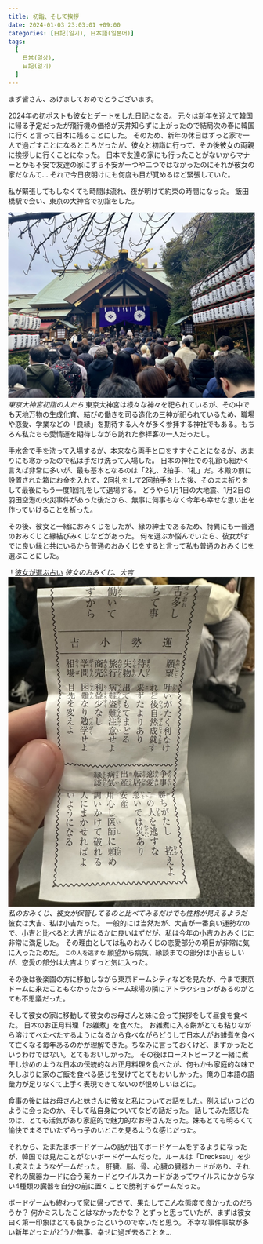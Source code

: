 ```yaml
---
title: 初詣、そして挨拶
date: 2024-01-03 23:03:01 +09:00
categories: [日記(일기), 日本語(일본어)]
tags:
  [
    日常(일상),
    日記(일기)
  ]
---
```

まず皆さん、あけましておめでとうございます。

2024年の初ポストも彼女とデートをした日記になる。
元々は新年を迎えて韓国に帰る予定だったが飛行機の価格が天井知らずに上がったので結局次の春に韓国に行くと言って日本に残ることにした。
そのため、新年の休日はずっと家で一人で過ごすことになるところだったが、彼女と初詣に行って、その後彼女の両親に挨拶しに行くことになった。
日本で友達の家にも行ったことがないからマナーとかも不安で友達の家にすら不安が一つや二つではなかったのにそれが彼女の家だなんて…
それで今日夜明けにも何度も目が覚めるほど緊張していた。

私が緊張してもしなくても時間は流れ、夜が明けて約束の時間になった。
飯田橋駅で会い、東京の大神宮で初詣をした。

![東京太神宮](/assets/img/2024/diary/tokyodaijingu.jpeg)
_東京大神宮初詣の人たち_
東京大神宮は様々な神々を祀られているが、その中でも天地万物の生成化育、結びの働きを司る造化の三神が祀られているため、職場や恋愛、学業などの「良縁」を期待する人々が多く参拝する神社でもある。もちろん私たちも愛情運を期待しながら訪れた参拝客の一人だったし。

手水舎で手を洗って入場するが、本来なら両手と口をすすぐことになるが、あまりにも寒かったので私は手だけ洗って入場した。
日本の神社での礼節も細かく言えば非常に多いが、最も基本となるのは「2礼、2拍手、1礼」だ。本殿の前に設置された箱にお金を入れて、2回礼をして2回拍手をした後、そのまま祈りをして最後にもう一度1回礼をして退場する。
どうやら1月1日の大地震、1月2日の羽田空港の火災事件があった後だから、無事に何事もなく今年も幸せな思い出を作っていけることを祈った。

その後、彼女と一緒におみくじをしたが、縁の紳士であるため、特異にも一普通のおみくじと縁結びみくじなどがあった。
何を選ぶか悩んでいたら、彼女がすでに良い縁と共にいるから普通のおみくじをすると言って私も普通のおみくじを選ぶことにした。

！[彼女が選ぶ占い](/assets/img/2024/diary/omikuji2.jpg)
_彼女のおみくじ、大吉_
![私が選んだ占い](/assets/img/2024/diary/omikuji.jpeg)
_私のおみくじ、彼女が保管してるのと比べてみるだけでも性格が見えるようだ_
彼女は大吉、私は小吉だった。
一般的には当然だが、大吉が一番良い運勢なので、小吉と比べると大吉がはるかに良いはずだが、私は今年の小吉のおみくじに非常に満足した。
その理由としては私のおみくじの恋愛部分の項目が非常に気に入ったためだ。
```この人を逃すな```
願望から病気、縁談までの部分は小吉らしいが、恋愛の部分は大吉よりずっと気に入った。

その後は後楽園の方に移動しながら東京ドームシティなどを見たが、今まで東京ドームに来たこともなかったからドーム球場の隣にアトラクションがあるのがとても不思議だった。

そして彼女の家に移動して彼女のお母さんと妹に会って挨拶をして昼食を食べた。
日本のお正月料理「お雑煮」を食べた。
お雑煮に入る餅がとても粘りながら溶けてべたべたするようになるから食べながらどうして日本人がお雑煮を食べて亡くなる毎年あるのかが理解できた。ちなみに言っておくけど、まずかったというわけではない。とてもおいしかった。
その後はローストビーフと一緒に煮干し炒めのような日本の伝統的なお正月料理を食べたが、何もかも家庭的な味で久しぶりに家のご飯を食べる感じを受けてとてもおいしかった。俺の日本語の語彙力が足りなくて上手く表現できてないのが恨めしいほどに。

食事の後にはお母さんと妹さんに彼女と私についてお話をした。例えばいつどのように会ったのか、そして私自身についてなどの話だった。
話してみた感じたのは、とても活気があり家庭的で魅力的なお母さんだった。妹もとても明るくて愉快でまるでいたずらっ子のいとこを見るような感じだった。

それから、たまたまボードゲームの話が出てボードゲームをするようになったが、韓国では見たことがないボードゲームだった。ルールは「Drecksau」を少し変えたようなゲームだった。
肝臓、脳、骨、心臓の臓器カードがあり、それぞれの臓器カードに合う薬カードとウイルスカードがあってウイルスにかからない4種類の臓器を自分の前に置くことで勝利するゲームだった。

ボードゲームも終わって家に帰ってきて、果たしてこんな態度で良かったのだろうか？ 何かミスしたことはなかったかな？ とずっと思っていたが、まずは彼女曰く第一印象はとても良かったというので幸いだと思う。
不幸な事件事故が多い新年だったがどうか無事、幸せに過ぎ去ることを…
